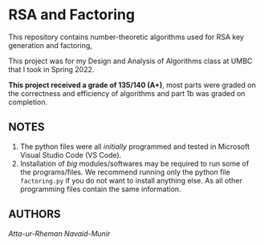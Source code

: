 # RSA and Factoring
This repository contains number-theoretic algorithms used for RSA key generation and factoring,

This project was for my Design and Analysis of Algorithms class at UMBC that I took in Spring 2022. 

**This project received a grade of 135/140 (A+)**, most parts were graded on the correctness and efficiency of algorithms and part 1b was graded on completion.

## NOTES
1. The python files were all _initially_ programmed and tested in Microsoft Visual Studio Code (VS Code).
2. Installation of _big_ modules/softwares may be required to run some of the programs/files. We recommend running only the python file ```factoring.py``` if you do not want to install anything else. As all other programming files contain the same information.

## AUTHORS
_Atta-ur-Rheman Navaid-Munir_
